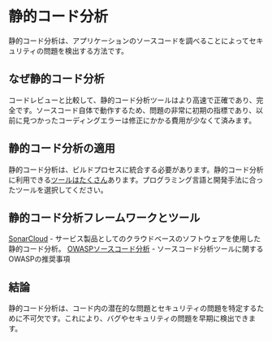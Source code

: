 # 静的コード分析

静的コード分析は、アプリケーションのソースコードを調べることによってセキュリティの問題を検出する方法です。

## なぜ静的コード分析

コードレビューと比較して、静的コード分析ツールはより高速で正確であり、完全です。ソースコード自体で動作するため、問題の非常に初期の指標であり、以前に見つかったコーディングエラーは修正にかかる費用が少なくて済みます。

## 静的コード分析の適用

静的コード分析は、ビルドプロセスに統合する必要があります。静的コード分析に利用できる[ツールはたくさん](https://owasp.org/www-community/Source_Code_Analysis_Tools)あります。プログラミング言語と開発手法に合ったツールを選択してください。

## 静的コード分析フレームワークとツール

[SonarCloud](https://sonarcloud.io) - サービス製品としてのクラウドベースのソフトウェアを使用した静的コード分析。
[OWASPソースコード分析](https://owasp.org/www-community/Source_Code_Analysis_Tools) - ソースコード分析ツールに関するOWASPの推奨事項

## 結論

静的コード分析は、コード内の潜在的な問題とセキュリティの問題を特定するために不可欠です。これにより、バグやセキュリティの問題を早期に検出できます。
